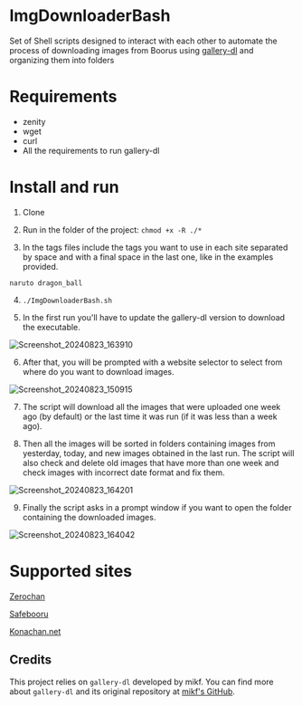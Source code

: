 # ImgDownloaderBash
Set of Shell scripts designed to interact with each other to automate the process of downloading images from Boorus using [gallery-dl](https://github.com/mikf/gallery-dl) and organizing them into folders

# Requirements
- zenity
- wget
- curl
- All the requirements to run gallery-dl 

# Install and run
1) Clone

2) Run in the folder of the project:
`chmod +x -R ./*`

3) In the tags files include the tags you want to use in each site separated by space and with a final space in the last one, like in the examples provided.

`naruto dragon_ball `

4) `./ImgDownloaderBash.sh`

5) In the first run you'll have to update the gallery-dl version to download the executable.

![Screenshot_20240823_163910](https://github.com/user-attachments/assets/6c037f58-8317-4e26-9599-cee501583d24)


6) After that, you will be prompted with a website selector to select from where do you want to download images.

![Screenshot_20240823_150915](https://github.com/user-attachments/assets/2737cfa6-74fa-41d2-b034-963488f957fd)

7) The script will download all the images that were uploaded one week ago (by default) or the last time it was run (if it was less than a week ago).

8) Then all the images will be sorted in folders containing images from yesterday, today, and new images obtained in the last run. The script will also check and delete old images that have more than one week and check images with incorrect date format and fix them.

![Screenshot_20240823_164201](https://github.com/user-attachments/assets/0ec7c9d2-dcd6-491e-8d36-eebda786088c)


9) Finally the script asks in a prompt window if you want to open the folder containing the downloaded images.
    
![Screenshot_20240823_164042](https://github.com/user-attachments/assets/206132f4-c519-43b0-b8fc-501f78908d53)

# Supported sites
[Zerochan](https://zerochan.net)

[Safebooru](https://safebooru.org)

[Konachan.net](https://konachan.net)

## Credits
This project relies on `gallery-dl` developed by mikf.
You can find more about `gallery-dl` and its original repository at [mikf's GitHub](https://github.com/mikf/).


